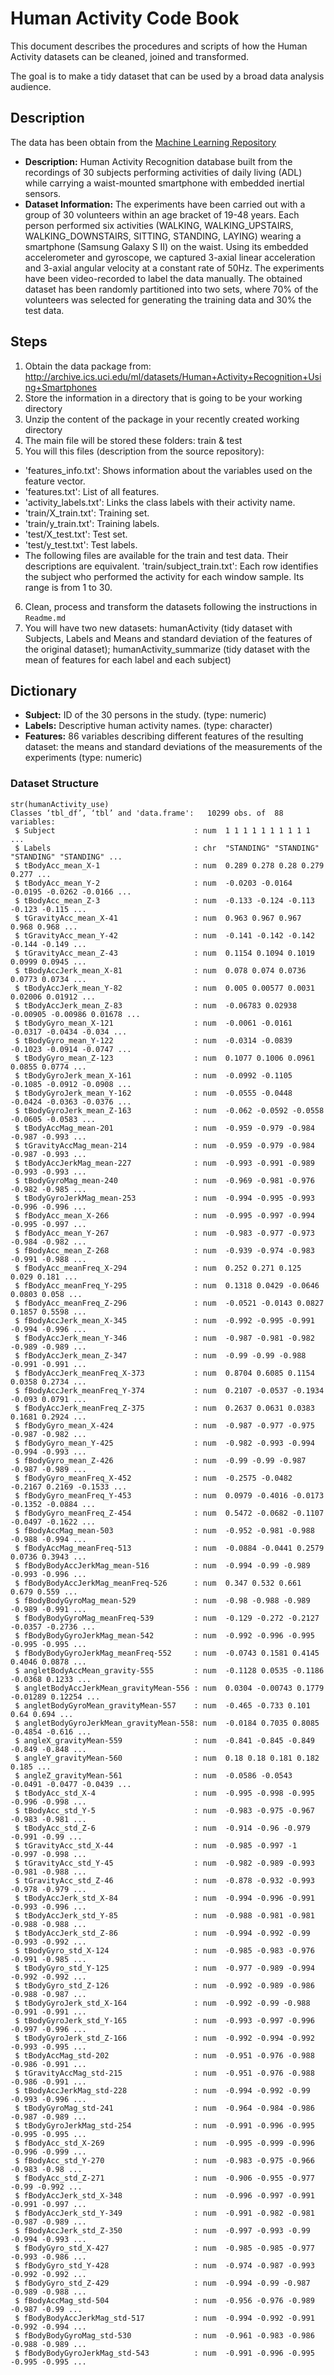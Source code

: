 # Human Activity Code Book

This document describes the procedures and scripts of how the Human Activity datasets can be cleaned, joined and transformed.

The goal is to make a tidy dataset that can be used by a broad data analysis audience.
 
## Description
 The data has been obtain from the [Machine Learning Repository](http://archive.ics.uci.edu/ml/datasets/Human+Activity+Recognition+Using+Smartphones)
* **Description:** Human Activity Recognition database built from the recordings of 30 subjects performing activities of daily living (ADL) while carrying a waist-mounted smartphone with embedded inertial sensors.
* **Dataset Information:** The experiments have been carried out with a group of 30 volunteers within an age bracket of 19-48 years. Each person performed six activities (WALKING, WALKING_UPSTAIRS, WALKING_DOWNSTAIRS, SITTING, STANDING, LAYING) wearing a smartphone (Samsung Galaxy S II) on the waist. Using its embedded accelerometer and gyroscope, we captured 3-axial linear acceleration and 3-axial angular velocity at a constant rate of 50Hz. The experiments have been video-recorded to label the data manually. The obtained dataset has been randomly partitioned into two sets, where 70% of the volunteers was selected for generating the training data and 30% the test data. 
 
## Steps
 1. Obtain the data package from: http://archive.ics.uci.edu/ml/datasets/Human+Activity+Recognition+Using+Smartphones
 2. Store the information in a directory that is going to be your working directory
 3. Unzip the content of the package in your recently created working directory
 4. The main file will be stored these folders: train & test
 5. You will this files (description from the source repository):
   - 'features_info.txt': Shows information about the variables used on the feature vector.
   - 'features.txt': List of all features.
   - 'activity_labels.txt': Links the class labels with their activity name.
   - 'train/X_train.txt': Training set.
   - 'train/y_train.txt': Training labels.
   - 'test/X_test.txt': Test set.
   - 'test/y_test.txt': Test labels.
   - The following files are available for the train and test data. Their descriptions are equivalent. 'train/subject_train.txt': Each row identifies the subject who performed the activity for each window sample. Its range is from 1 to 30.
6. Clean, process and transform the datasets following the instructions in `Readme.md`
7. You will have two new datasets: humanActivity (tidy dataset with Subjects, Labels and Means and standard deviation of the features of the original dataset); humanActivity_summarize (tidy dataset with the mean of features for each label and each subject)
 
## Dictionary
 
 - **Subject:** ID of the 30 persons in the study. (type: numeric)
 - **Labels:** Descriptive human activity names. (type: character)
 - **Features:** 86 variables describing different features of the resulting dataset: the means and standard deviations of the measurements of the experiments (type: numeric)
 
### Dataset Structure
```{r}
str(humanActivity_use)
Classes ‘tbl_df’, ‘tbl’ and 'data.frame':	10299 obs. of  88 variables:
 $ Subject                               : num  1 1 1 1 1 1 1 1 1 1 ...
 $ Labels                                : chr  "STANDING" "STANDING" "STANDING" "STANDING" ...
 $ tBodyAcc_mean_X-1                     : num  0.289 0.278 0.28 0.279 0.277 ...
 $ tBodyAcc_mean_Y-2                     : num  -0.0203 -0.0164 -0.0195 -0.0262 -0.0166 ...
 $ tBodyAcc_mean_Z-3                     : num  -0.133 -0.124 -0.113 -0.123 -0.115 ...
 $ tGravityAcc_mean_X-41                 : num  0.963 0.967 0.967 0.968 0.968 ...
 $ tGravityAcc_mean_Y-42                 : num  -0.141 -0.142 -0.142 -0.144 -0.149 ...
 $ tGravityAcc_mean_Z-43                 : num  0.1154 0.1094 0.1019 0.0999 0.0945 ...
 $ tBodyAccJerk_mean_X-81                : num  0.078 0.074 0.0736 0.0773 0.0734 ...
 $ tBodyAccJerk_mean_Y-82                : num  0.005 0.00577 0.0031 0.02006 0.01912 ...
 $ tBodyAccJerk_mean_Z-83                : num  -0.06783 0.02938 -0.00905 -0.00986 0.01678 ...
 $ tBodyGyro_mean_X-121                  : num  -0.0061 -0.0161 -0.0317 -0.0434 -0.034 ...
 $ tBodyGyro_mean_Y-122                  : num  -0.0314 -0.0839 -0.1023 -0.0914 -0.0747 ...
 $ tBodyGyro_mean_Z-123                  : num  0.1077 0.1006 0.0961 0.0855 0.0774 ...
 $ tBodyGyroJerk_mean_X-161              : num  -0.0992 -0.1105 -0.1085 -0.0912 -0.0908 ...
 $ tBodyGyroJerk_mean_Y-162              : num  -0.0555 -0.0448 -0.0424 -0.0363 -0.0376 ...
 $ tBodyGyroJerk_mean_Z-163              : num  -0.062 -0.0592 -0.0558 -0.0605 -0.0583 ...
 $ tBodyAccMag_mean-201                  : num  -0.959 -0.979 -0.984 -0.987 -0.993 ...
 $ tGravityAccMag_mean-214               : num  -0.959 -0.979 -0.984 -0.987 -0.993 ...
 $ tBodyAccJerkMag_mean-227              : num  -0.993 -0.991 -0.989 -0.993 -0.993 ...
 $ tBodyGyroMag_mean-240                 : num  -0.969 -0.981 -0.976 -0.982 -0.985 ...
 $ tBodyGyroJerkMag_mean-253             : num  -0.994 -0.995 -0.993 -0.996 -0.996 ...
 $ fBodyAcc_mean_X-266                   : num  -0.995 -0.997 -0.994 -0.995 -0.997 ...
 $ fBodyAcc_mean_Y-267                   : num  -0.983 -0.977 -0.973 -0.984 -0.982 ...
 $ fBodyAcc_mean_Z-268                   : num  -0.939 -0.974 -0.983 -0.991 -0.988 ...
 $ fBodyAcc_meanFreq_X-294               : num  0.252 0.271 0.125 0.029 0.181 ...
 $ fBodyAcc_meanFreq_Y-295               : num  0.1318 0.0429 -0.0646 0.0803 0.058 ...
 $ fBodyAcc_meanFreq_Z-296               : num  -0.0521 -0.0143 0.0827 0.1857 0.5598 ...
 $ fBodyAccJerk_mean_X-345               : num  -0.992 -0.995 -0.991 -0.994 -0.996 ...
 $ fBodyAccJerk_mean_Y-346               : num  -0.987 -0.981 -0.982 -0.989 -0.989 ...
 $ fBodyAccJerk_mean_Z-347               : num  -0.99 -0.99 -0.988 -0.991 -0.991 ...
 $ fBodyAccJerk_meanFreq_X-373           : num  0.8704 0.6085 0.1154 0.0358 0.2734 ...
 $ fBodyAccJerk_meanFreq_Y-374           : num  0.2107 -0.0537 -0.1934 -0.093 0.0791 ...
 $ fBodyAccJerk_meanFreq_Z-375           : num  0.2637 0.0631 0.0383 0.1681 0.2924 ...
 $ fBodyGyro_mean_X-424                  : num  -0.987 -0.977 -0.975 -0.987 -0.982 ...
 $ fBodyGyro_mean_Y-425                  : num  -0.982 -0.993 -0.994 -0.994 -0.993 ...
 $ fBodyGyro_mean_Z-426                  : num  -0.99 -0.99 -0.987 -0.987 -0.989 ...
 $ fBodyGyro_meanFreq_X-452              : num  -0.2575 -0.0482 -0.2167 0.2169 -0.1533 ...
 $ fBodyGyro_meanFreq_Y-453              : num  0.0979 -0.4016 -0.0173 -0.1352 -0.0884 ...
 $ fBodyGyro_meanFreq_Z-454              : num  0.5472 -0.0682 -0.1107 -0.0497 -0.1622 ...
 $ fBodyAccMag_mean-503                  : num  -0.952 -0.981 -0.988 -0.988 -0.994 ...
 $ fBodyAccMag_meanFreq-513              : num  -0.0884 -0.0441 0.2579 0.0736 0.3943 ...
 $ fBodyBodyAccJerkMag_mean-516          : num  -0.994 -0.99 -0.989 -0.993 -0.996 ...
 $ fBodyBodyAccJerkMag_meanFreq-526      : num  0.347 0.532 0.661 0.679 0.559 ...
 $ fBodyBodyGyroMag_mean-529             : num  -0.98 -0.988 -0.989 -0.989 -0.991 ...
 $ fBodyBodyGyroMag_meanFreq-539         : num  -0.129 -0.272 -0.2127 -0.0357 -0.2736 ...
 $ fBodyBodyGyroJerkMag_mean-542         : num  -0.992 -0.996 -0.995 -0.995 -0.995 ...
 $ fBodyBodyGyroJerkMag_meanFreq-552     : num  -0.0743 0.1581 0.4145 0.4046 0.0878 ...
 $ angletBodyAccMean_gravity-555         : num  -0.1128 0.0535 -0.1186 -0.0368 0.1233 ...
 $ angletBodyAccJerkMean_gravityMean-556 : num  0.0304 -0.00743 0.1779 -0.01289 0.12254 ...
 $ angletBodyGyroMean_gravityMean-557    : num  -0.465 -0.733 0.101 0.64 0.694 ...
 $ angletBodyGyroJerkMean_gravityMean-558: num  -0.0184 0.7035 0.8085 -0.4854 -0.616 ...
 $ angleX_gravityMean-559                : num  -0.841 -0.845 -0.849 -0.849 -0.848 ...
 $ angleY_gravityMean-560                : num  0.18 0.18 0.181 0.182 0.185 ...
 $ angleZ_gravityMean-561                : num  -0.0586 -0.0543 -0.0491 -0.0477 -0.0439 ...
 $ tBodyAcc_std_X-4                      : num  -0.995 -0.998 -0.995 -0.996 -0.998 ...
 $ tBodyAcc_std_Y-5                      : num  -0.983 -0.975 -0.967 -0.983 -0.981 ...
 $ tBodyAcc_std_Z-6                      : num  -0.914 -0.96 -0.979 -0.991 -0.99 ...
 $ tGravityAcc_std_X-44                  : num  -0.985 -0.997 -1 -0.997 -0.998 ...
 $ tGravityAcc_std_Y-45                  : num  -0.982 -0.989 -0.993 -0.981 -0.988 ...
 $ tGravityAcc_std_Z-46                  : num  -0.878 -0.932 -0.993 -0.978 -0.979 ...
 $ tBodyAccJerk_std_X-84                 : num  -0.994 -0.996 -0.991 -0.993 -0.996 ...
 $ tBodyAccJerk_std_Y-85                 : num  -0.988 -0.981 -0.981 -0.988 -0.988 ...
 $ tBodyAccJerk_std_Z-86                 : num  -0.994 -0.992 -0.99 -0.993 -0.992 ...
 $ tBodyGyro_std_X-124                   : num  -0.985 -0.983 -0.976 -0.991 -0.985 ...
 $ tBodyGyro_std_Y-125                   : num  -0.977 -0.989 -0.994 -0.992 -0.992 ...
 $ tBodyGyro_std_Z-126                   : num  -0.992 -0.989 -0.986 -0.988 -0.987 ...
 $ tBodyGyroJerk_std_X-164               : num  -0.992 -0.99 -0.988 -0.991 -0.991 ...
 $ tBodyGyroJerk_std_Y-165               : num  -0.993 -0.997 -0.996 -0.997 -0.996 ...
 $ tBodyGyroJerk_std_Z-166               : num  -0.992 -0.994 -0.992 -0.993 -0.995 ...
 $ tBodyAccMag_std-202                   : num  -0.951 -0.976 -0.988 -0.986 -0.991 ...
 $ tGravityAccMag_std-215                : num  -0.951 -0.976 -0.988 -0.986 -0.991 ...
 $ tBodyAccJerkMag_std-228               : num  -0.994 -0.992 -0.99 -0.993 -0.996 ...
 $ tBodyGyroMag_std-241                  : num  -0.964 -0.984 -0.986 -0.987 -0.989 ...
 $ tBodyGyroJerkMag_std-254              : num  -0.991 -0.996 -0.995 -0.995 -0.995 ...
 $ fBodyAcc_std_X-269                    : num  -0.995 -0.999 -0.996 -0.996 -0.999 ...
 $ fBodyAcc_std_Y-270                    : num  -0.983 -0.975 -0.966 -0.983 -0.98 ...
 $ fBodyAcc_std_Z-271                    : num  -0.906 -0.955 -0.977 -0.99 -0.992 ...
 $ fBodyAccJerk_std_X-348                : num  -0.996 -0.997 -0.991 -0.991 -0.997 ...
 $ fBodyAccJerk_std_Y-349                : num  -0.991 -0.982 -0.981 -0.987 -0.989 ...
 $ fBodyAccJerk_std_Z-350                : num  -0.997 -0.993 -0.99 -0.994 -0.993 ...
 $ fBodyGyro_std_X-427                   : num  -0.985 -0.985 -0.977 -0.993 -0.986 ...
 $ fBodyGyro_std_Y-428                   : num  -0.974 -0.987 -0.993 -0.992 -0.992 ...
 $ fBodyGyro_std_Z-429                   : num  -0.994 -0.99 -0.987 -0.989 -0.988 ...
 $ fBodyAccMag_std-504                   : num  -0.956 -0.976 -0.989 -0.987 -0.99 ...
 $ fBodyBodyAccJerkMag_std-517           : num  -0.994 -0.992 -0.991 -0.992 -0.994 ...
 $ fBodyBodyGyroMag_std-530              : num  -0.961 -0.983 -0.986 -0.988 -0.989 ...
 $ fBodyBodyGyroJerkMag_std-543          : num  -0.991 -0.996 -0.995 -0.995 -0.995 ...
```
 
